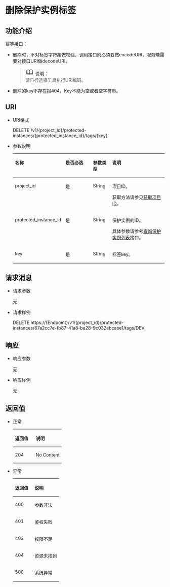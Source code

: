 # 删除保护实例标签<a name="ZH-CN_TOPIC_0151493878"></a>

## 功能介绍<a name="section586762416474"></a>

幂等接口：

-   删除时，不对标签字符集做校验，调用接口前必须要做encodeURI，服务端需要对接口URI做decodeURI。

    >![](public_sys-resources/icon-note.gif) **说明：**   
    >请自行选择工具执行URI编码。  

-   删除的key不存在报404，Key不能为空或者空字符串。

## URI<a name="section148681724194714"></a>

-   URI格式

    DELETE /v1/\{project\_id\}/protected-instances/\{protected\_instance\_id\}/tags/\{key\}

-   参数说明

    <a name="table19869724104710"></a>
    <table><thead align="left"><tr id="row9941182444715"><th class="cellrowborder" valign="top" width="19.388061193880613%" id="mcps1.1.5.1.1"><p id="p29421924124710"><a name="p29421924124710"></a><a name="p29421924124710"></a>名称</p>
    </th>
    <th class="cellrowborder" valign="top" width="22.447755224477554%" id="mcps1.1.5.1.2"><p id="p1942182444714"><a name="p1942182444714"></a><a name="p1942182444714"></a>是否必选</p>
    </th>
    <th class="cellrowborder" valign="top" width="13.268673132686734%" id="mcps1.1.5.1.3"><p id="p1094292474718"><a name="p1094292474718"></a><a name="p1094292474718"></a>参数类型</p>
    </th>
    <th class="cellrowborder" valign="top" width="44.89551044895511%" id="mcps1.1.5.1.4"><p id="p494216248471"><a name="p494216248471"></a><a name="p494216248471"></a>说明</p>
    </th>
    </tr>
    </thead>
    <tbody><tr id="row17942152417472"><td class="cellrowborder" valign="top" width="19.388061193880613%" headers="mcps1.1.5.1.1 "><p id="p20942192416476"><a name="p20942192416476"></a><a name="p20942192416476"></a>project_id</p>
    </td>
    <td class="cellrowborder" valign="top" width="22.447755224477554%" headers="mcps1.1.5.1.2 "><p id="p1194292474719"><a name="p1194292474719"></a><a name="p1194292474719"></a>是</p>
    </td>
    <td class="cellrowborder" valign="top" width="13.268673132686734%" headers="mcps1.1.5.1.3 "><p id="p14942112410476"><a name="p14942112410476"></a><a name="p14942112410476"></a>String</p>
    </td>
    <td class="cellrowborder" valign="top" width="44.89551044895511%" headers="mcps1.1.5.1.4 "><p id="p14942824134715"><a name="p14942824134715"></a><a name="p14942824134715"></a>项目ID。</p>
    <p id="p1011411112497"><a name="p1011411112497"></a><a name="p1011411112497"></a>获取方法请参见<a href="获取项目ID.md">获取项目ID</a>。</p>
    </td>
    </tr>
    <tr id="row69427244479"><td class="cellrowborder" valign="top" width="19.388061193880613%" headers="mcps1.1.5.1.1 "><p id="p16942624134713"><a name="p16942624134713"></a><a name="p16942624134713"></a>protected_instance_id</p>
    </td>
    <td class="cellrowborder" valign="top" width="22.447755224477554%" headers="mcps1.1.5.1.2 "><p id="p0942182434710"><a name="p0942182434710"></a><a name="p0942182434710"></a>是</p>
    </td>
    <td class="cellrowborder" valign="top" width="13.268673132686734%" headers="mcps1.1.5.1.3 "><p id="p1694232484719"><a name="p1694232484719"></a><a name="p1694232484719"></a>String</p>
    </td>
    <td class="cellrowborder" valign="top" width="44.89551044895511%" headers="mcps1.1.5.1.4 "><p id="p394216244475"><a name="p394216244475"></a><a name="p394216244475"></a>保护实例的ID。</p>
    <p id="p1824552055516"><a name="p1824552055516"></a><a name="p1824552055516"></a>具体参数请参考<a href="查询保护实例列表.md">查询保护实例列表</a>接口。</p>
    </td>
    </tr>
    <tr id="row594212484714"><td class="cellrowborder" valign="top" width="19.388061193880613%" headers="mcps1.1.5.1.1 "><p id="p1994242417477"><a name="p1994242417477"></a><a name="p1994242417477"></a>key</p>
    </td>
    <td class="cellrowborder" valign="top" width="22.447755224477554%" headers="mcps1.1.5.1.2 "><p id="p99423241472"><a name="p99423241472"></a><a name="p99423241472"></a>是</p>
    </td>
    <td class="cellrowborder" valign="top" width="13.268673132686734%" headers="mcps1.1.5.1.3 "><p id="p1694242474714"><a name="p1694242474714"></a><a name="p1694242474714"></a>String</p>
    </td>
    <td class="cellrowborder" valign="top" width="44.89551044895511%" headers="mcps1.1.5.1.4 "><p id="p20942172419475"><a name="p20942172419475"></a><a name="p20942172419475"></a>标签key。</p>
    </td>
    </tr>
    </tbody>
    </table>


## 请求消息<a name="section387732419479"></a>

-   请求参数

    无

-   请求样例

    DELETE https://\{Endpoint\}/v1/\{project\_id\}/protected-instances/67a2cc7e-fb87-41a8-ba28-9c032abcaee1/tags/DEV


## 响应<a name="section794735716551"></a>

-   响应参数

    无

-   响应样例

    无


## 返回值<a name="section8878224104719"></a>

-   正常

    <a name="table688042414711"></a>
    <table><thead align="left"><tr id="row15943192412479"><th class="cellrowborder" valign="top" width="42.42%" id="mcps1.1.3.1.1"><p id="p1943102424714"><a name="p1943102424714"></a><a name="p1943102424714"></a>返回值</p>
    </th>
    <th class="cellrowborder" valign="top" width="57.58%" id="mcps1.1.3.1.2"><p id="p199431524144718"><a name="p199431524144718"></a><a name="p199431524144718"></a>说明</p>
    </th>
    </tr>
    </thead>
    <tbody><tr id="row7943224104718"><td class="cellrowborder" valign="top" width="42.42%" headers="mcps1.1.3.1.1 "><p id="p14943824124711"><a name="p14943824124711"></a><a name="p14943824124711"></a>204</p>
    </td>
    <td class="cellrowborder" valign="top" width="57.58%" headers="mcps1.1.3.1.2 "><p id="p89431524154710"><a name="p89431524154710"></a><a name="p89431524154710"></a>No Content</p>
    </td>
    </tr>
    </tbody>
    </table>


-   异常

    <a name="table488272434713"></a>
    <table><thead align="left"><tr id="row7943624134715"><th class="cellrowborder" valign="top" width="42.42%" id="mcps1.1.3.1.1"><p id="p894316243477"><a name="p894316243477"></a><a name="p894316243477"></a>返回值</p>
    </th>
    <th class="cellrowborder" valign="top" width="57.58%" id="mcps1.1.3.1.2"><p id="p4943172414470"><a name="p4943172414470"></a><a name="p4943172414470"></a>说明</p>
    </th>
    </tr>
    </thead>
    <tbody><tr id="row3943132411476"><td class="cellrowborder" valign="top" width="42.42%" headers="mcps1.1.3.1.1 "><p id="p18943122410473"><a name="p18943122410473"></a><a name="p18943122410473"></a>400</p>
    </td>
    <td class="cellrowborder" valign="top" width="57.58%" headers="mcps1.1.3.1.2 "><p id="p69431024114719"><a name="p69431024114719"></a><a name="p69431024114719"></a>参数非法</p>
    </td>
    </tr>
    <tr id="row15943102413472"><td class="cellrowborder" valign="top" width="42.42%" headers="mcps1.1.3.1.1 "><p id="p10943224194715"><a name="p10943224194715"></a><a name="p10943224194715"></a>401</p>
    </td>
    <td class="cellrowborder" valign="top" width="57.58%" headers="mcps1.1.3.1.2 "><p id="p2094332454713"><a name="p2094332454713"></a><a name="p2094332454713"></a>鉴权失败</p>
    </td>
    </tr>
    <tr id="row169431324144718"><td class="cellrowborder" valign="top" width="42.42%" headers="mcps1.1.3.1.1 "><p id="p5943142413478"><a name="p5943142413478"></a><a name="p5943142413478"></a>403</p>
    </td>
    <td class="cellrowborder" valign="top" width="57.58%" headers="mcps1.1.3.1.2 "><p id="p12944424194720"><a name="p12944424194720"></a><a name="p12944424194720"></a>权限不足</p>
    </td>
    </tr>
    <tr id="row394412417470"><td class="cellrowborder" valign="top" width="42.42%" headers="mcps1.1.3.1.1 "><p id="p15944172418479"><a name="p15944172418479"></a><a name="p15944172418479"></a>404</p>
    </td>
    <td class="cellrowborder" valign="top" width="57.58%" headers="mcps1.1.3.1.2 "><p id="p494419248474"><a name="p494419248474"></a><a name="p494419248474"></a>资源未找到</p>
    </td>
    </tr>
    <tr id="row7944524194717"><td class="cellrowborder" valign="top" width="42.42%" headers="mcps1.1.3.1.1 "><p id="p3944132413479"><a name="p3944132413479"></a><a name="p3944132413479"></a>500</p>
    </td>
    <td class="cellrowborder" valign="top" width="57.58%" headers="mcps1.1.3.1.2 "><p id="p49441024154715"><a name="p49441024154715"></a><a name="p49441024154715"></a>系统异常</p>
    </td>
    </tr>
    </tbody>
    </table>


